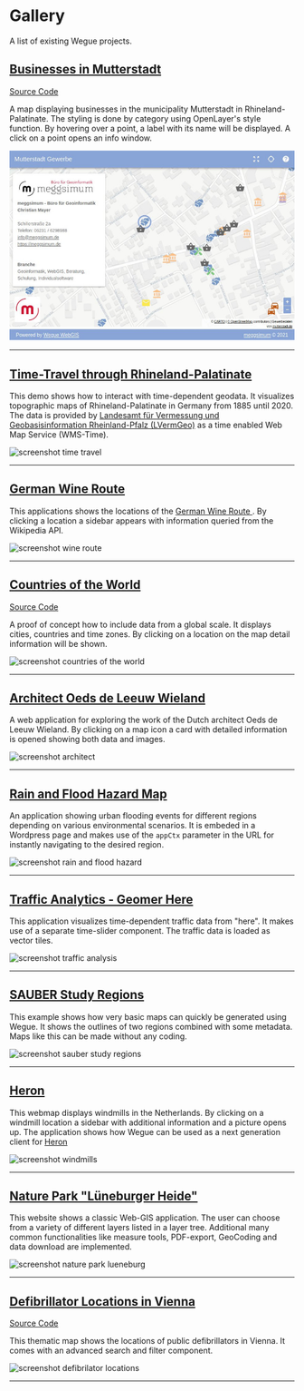 # Gallery

A list of existing Wegue projects.

## [Businesses in Mutterstadt](https://gewerbekarte.meggsimum.de/mutterstadt/)

[Source Code](https://github.com/meggsimum/gewerbekarte-mutterstadt)

A map displaying businesses in the municipality Mutterstadt in Rhineland-Palatinate. The styling is done by category using OpenLayer's style function. By hovering over a point, a label with its name will be displayed. A click on a point opens an info window.

![screenshot business map](_media/screenshot_gewerbekarte.jpg)

---

## [Time-Travel through Rhineland-Palatinate](https://apps.meggsimum.de/wegue-demos/rlp-historische-tk/?year=1960)

This demo shows how to interact with time-dependent geodata. It visualizes topographic maps of Rhineland-Palatinate in Germany from 1885 until 2020. The data is provided by [Landesamt für Vermessung und Geobasisinformation
Rheinland-Pfalz (LVermGeo)](https://lvermgeo.rlp.de/de/startseite/) as a time enabled Web Map Service (WMS-Time).

![screenshot time travel](_media/screenshot_time_travel.jpg)

---

## [German Wine Route](https://apps.meggsimum.de/weinstrassenreise/#!/)

This applications shows the locations of the [German Wine Route ](https://en.wikipedia.org/wiki/German_Wine_Route). By clicking a location a sidebar appears with information queried from the Wikipedia API. 

![screenshot wine route](_media/screenshot_wine_route.jpg)

---

## [Countries of the World](https://apps.meggsimum.de/wegue-demos/global/)

[Source Code](https://github.com/meggsimum/wegue-demos)

A proof of concept how to include data from a global scale. It displays cities, countries and time zones. By clicking on a location on the map detail information will be shown.

![screenshot countries of the world](_media/screenshot_global.jpg)

---

## [Architect Oeds de Leeuw Wieland](https://bevinggevoeld.nl/oeds/groot/)

A web application for exploring the work of the Dutch architect Oeds de Leeuw Wieland. By clicking on a map icon a card with detailed information is opened showing both data and images. 

![screenshot architect](_media/screenshot_bevinggevoeld.jpg)

---

## [Rain and Flood Hazard Map](https://www.starkregengefahr.de/baden-wuerttemberg/glems/)

An application showing urban flooding events for different regions depending on various environmental scenarios. It is embeded in a Wordpress page and makes use of the `appCtx` parameter in the URL for instantly navigating to the desired region.

![screenshot rain and flood hazard](_media/screenshot_starkregengefahr.jpg)

---

## [Traffic Analytics - Geomer Here](https://apps.meggsimum.de/geomer-here/)

This application visualizes time-dependent traffic data from "here". It makes use of a separate time-slider component. The traffic data is loaded as vector tiles.

![screenshot traffic analysis](_media/screenshot_geomer_here.jpg)

---

## [SAUBER Study Regions](https://sauber-projekt.de/de/home/pilotregionen/)

This example shows how very basic maps can quickly be generated using Wegue. It shows the outlines of two regions combined with some metadata. Maps like this can be made without any coding. 

![screenshot sauber study regions](_media/screenshot_sauber.jpg)

---

## [Heron](https://wegue.heron-mc.org/)

This webmap displays windmills in the Netherlands. By clicking on a windmill location a sidebar with additional information and a picture opens up. The application shows how Wegue can be used as a next generation client for [Heron](https://heron-mc.org/) 

![screenshot windmills](_media/screenshot_heron.jpg)

---

## [Nature Park "Lüneburger Heide"](https://map.naturpark-lueneburger-heide.de/)

This website shows a classic Web-GIS application. The user can choose from a variety of different layers listed in a layer tree. Additional many common functionalities like measure tools, PDF-export, GeoCoding and data download are implemented.

![screenshot nature park lueneburg](_media/screenshot_lueneburg.jpg)

---

## [Defibrillator Locations in Vienna](https://gisolutionsat.github.io/wegue)

[Source Code](https://github.com/GISolutionsAT/wegue)

This thematic map shows the locations of public defibrillators in Vienna. It comes with an advanced search and filter component. 

![screenshot defibrilator locations](_media/screenshot_wien.jpg)

---
